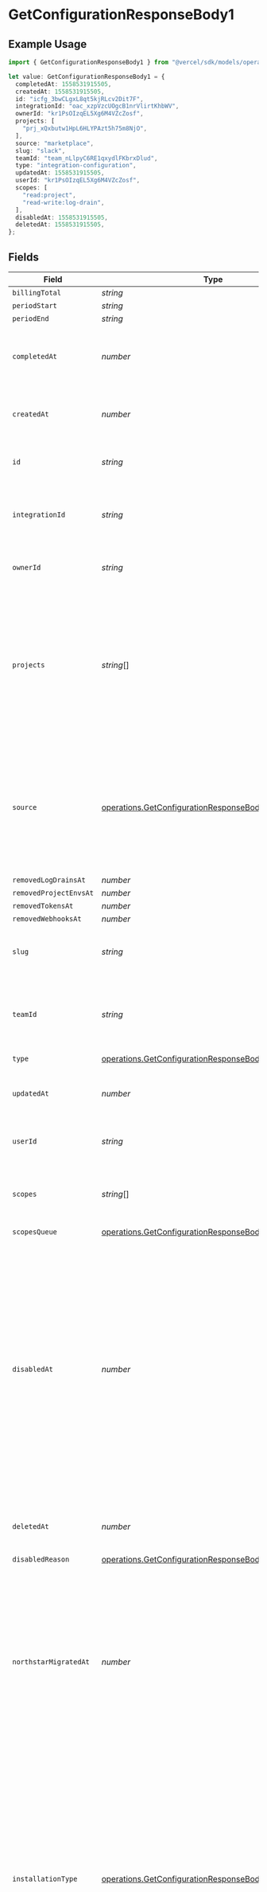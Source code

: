 # GetConfigurationResponseBody1

## Example Usage

```typescript
import { GetConfigurationResponseBody1 } from "@vercel/sdk/models/operations";

let value: GetConfigurationResponseBody1 = {
  completedAt: 1558531915505,
  createdAt: 1558531915505,
  id: "icfg_3bwCLgxL8qt5kjRLcv2Dit7F",
  integrationId: "oac_xzpVzcUOgcB1nrVlirtKhbWV",
  ownerId: "kr1PsOIzqEL5Xg6M4VZcZosf",
  projects: [
    "prj_xQxbutw1HpL6HLYPAzt5h75m8NjO",
  ],
  source: "marketplace",
  slug: "slack",
  teamId: "team_nLlpyC6RE1qxydlFKbrxDlud",
  type: "integration-configuration",
  updatedAt: 1558531915505,
  userId: "kr1PsOIzqEL5Xg6M4VZcZosf",
  scopes: [
    "read:project",
    "read-write:log-drain",
  ],
  disabledAt: 1558531915505,
  deletedAt: 1558531915505,
};
```

## Fields

| Field                                                                                                                                                                                                                                                                                                        | Type                                                                                                                                                                                                                                                                                                         | Required                                                                                                                                                                                                                                                                                                     | Description                                                                                                                                                                                                                                                                                                  | Example                                                                                                                                                                                                                                                                                                      |
| ------------------------------------------------------------------------------------------------------------------------------------------------------------------------------------------------------------------------------------------------------------------------------------------------------------ | ------------------------------------------------------------------------------------------------------------------------------------------------------------------------------------------------------------------------------------------------------------------------------------------------------------ | ------------------------------------------------------------------------------------------------------------------------------------------------------------------------------------------------------------------------------------------------------------------------------------------------------------ | ------------------------------------------------------------------------------------------------------------------------------------------------------------------------------------------------------------------------------------------------------------------------------------------------------------ | ------------------------------------------------------------------------------------------------------------------------------------------------------------------------------------------------------------------------------------------------------------------------------------------------------------ |
| `billingTotal`                                                                                                                                                                                                                                                                                               | *string*                                                                                                                                                                                                                                                                                                     | :heavy_minus_sign:                                                                                                                                                                                                                                                                                           | N/A                                                                                                                                                                                                                                                                                                          |                                                                                                                                                                                                                                                                                                              |
| `periodStart`                                                                                                                                                                                                                                                                                                | *string*                                                                                                                                                                                                                                                                                                     | :heavy_minus_sign:                                                                                                                                                                                                                                                                                           | N/A                                                                                                                                                                                                                                                                                                          |                                                                                                                                                                                                                                                                                                              |
| `periodEnd`                                                                                                                                                                                                                                                                                                  | *string*                                                                                                                                                                                                                                                                                                     | :heavy_minus_sign:                                                                                                                                                                                                                                                                                           | N/A                                                                                                                                                                                                                                                                                                          |                                                                                                                                                                                                                                                                                                              |
| `completedAt`                                                                                                                                                                                                                                                                                                | *number*                                                                                                                                                                                                                                                                                                     | :heavy_minus_sign:                                                                                                                                                                                                                                                                                           | A timestamp that tells you when the configuration was installed successfully                                                                                                                                                                                                                                 | 1558531915505                                                                                                                                                                                                                                                                                                |
| `createdAt`                                                                                                                                                                                                                                                                                                  | *number*                                                                                                                                                                                                                                                                                                     | :heavy_check_mark:                                                                                                                                                                                                                                                                                           | A timestamp that tells you when the configuration was created                                                                                                                                                                                                                                                | 1558531915505                                                                                                                                                                                                                                                                                                |
| `id`                                                                                                                                                                                                                                                                                                         | *string*                                                                                                                                                                                                                                                                                                     | :heavy_check_mark:                                                                                                                                                                                                                                                                                           | The unique identifier of the configuration                                                                                                                                                                                                                                                                   | icfg_3bwCLgxL8qt5kjRLcv2Dit7F                                                                                                                                                                                                                                                                                |
| `integrationId`                                                                                                                                                                                                                                                                                              | *string*                                                                                                                                                                                                                                                                                                     | :heavy_check_mark:                                                                                                                                                                                                                                                                                           | The unique identifier of the app the configuration was created for                                                                                                                                                                                                                                           | oac_xzpVzcUOgcB1nrVlirtKhbWV                                                                                                                                                                                                                                                                                 |
| `ownerId`                                                                                                                                                                                                                                                                                                    | *string*                                                                                                                                                                                                                                                                                                     | :heavy_check_mark:                                                                                                                                                                                                                                                                                           | The user or team ID that owns the configuration                                                                                                                                                                                                                                                              | kr1PsOIzqEL5Xg6M4VZcZosf                                                                                                                                                                                                                                                                                     |
| `projects`                                                                                                                                                                                                                                                                                                   | *string*[]                                                                                                                                                                                                                                                                                                   | :heavy_minus_sign:                                                                                                                                                                                                                                                                                           | When a configuration is limited to access certain projects, this will contain each of the project ID it is allowed to access. If it is not defined, the configuration has full access.                                                                                                                       | [<br/>"prj_xQxbutw1HpL6HLYPAzt5h75m8NjO"<br/>]                                                                                                                                                                                                                                                               |
| `source`                                                                                                                                                                                                                                                                                                     | [operations.GetConfigurationResponseBodySource](../../models/operations/getconfigurationresponsebodysource.md)                                                                                                                                                                                               | :heavy_minus_sign:                                                                                                                                                                                                                                                                                           | Source defines where the configuration was installed from. It is used to analyze user engagement for integration installations in product metrics.                                                                                                                                                           | marketplace                                                                                                                                                                                                                                                                                                  |
| `removedLogDrainsAt`                                                                                                                                                                                                                                                                                         | *number*                                                                                                                                                                                                                                                                                                     | :heavy_minus_sign:                                                                                                                                                                                                                                                                                           | N/A                                                                                                                                                                                                                                                                                                          |                                                                                                                                                                                                                                                                                                              |
| `removedProjectEnvsAt`                                                                                                                                                                                                                                                                                       | *number*                                                                                                                                                                                                                                                                                                     | :heavy_minus_sign:                                                                                                                                                                                                                                                                                           | N/A                                                                                                                                                                                                                                                                                                          |                                                                                                                                                                                                                                                                                                              |
| `removedTokensAt`                                                                                                                                                                                                                                                                                            | *number*                                                                                                                                                                                                                                                                                                     | :heavy_minus_sign:                                                                                                                                                                                                                                                                                           | N/A                                                                                                                                                                                                                                                                                                          |                                                                                                                                                                                                                                                                                                              |
| `removedWebhooksAt`                                                                                                                                                                                                                                                                                          | *number*                                                                                                                                                                                                                                                                                                     | :heavy_minus_sign:                                                                                                                                                                                                                                                                                           | N/A                                                                                                                                                                                                                                                                                                          |                                                                                                                                                                                                                                                                                                              |
| `slug`                                                                                                                                                                                                                                                                                                       | *string*                                                                                                                                                                                                                                                                                                     | :heavy_check_mark:                                                                                                                                                                                                                                                                                           | The slug of the integration the configuration is created for.                                                                                                                                                                                                                                                | slack                                                                                                                                                                                                                                                                                                        |
| `teamId`                                                                                                                                                                                                                                                                                                     | *string*                                                                                                                                                                                                                                                                                                     | :heavy_minus_sign:                                                                                                                                                                                                                                                                                           | When the configuration was created for a team, this will show the ID of the team.                                                                                                                                                                                                                            | team_nLlpyC6RE1qxydlFKbrxDlud                                                                                                                                                                                                                                                                                |
| `type`                                                                                                                                                                                                                                                                                                       | [operations.GetConfigurationResponseBodyType](../../models/operations/getconfigurationresponsebodytype.md)                                                                                                                                                                                                   | :heavy_check_mark:                                                                                                                                                                                                                                                                                           | N/A                                                                                                                                                                                                                                                                                                          |                                                                                                                                                                                                                                                                                                              |
| `updatedAt`                                                                                                                                                                                                                                                                                                  | *number*                                                                                                                                                                                                                                                                                                     | :heavy_check_mark:                                                                                                                                                                                                                                                                                           | A timestamp that tells you when the configuration was updated.                                                                                                                                                                                                                                               | 1558531915505                                                                                                                                                                                                                                                                                                |
| `userId`                                                                                                                                                                                                                                                                                                     | *string*                                                                                                                                                                                                                                                                                                     | :heavy_check_mark:                                                                                                                                                                                                                                                                                           | The ID of the user that created the configuration.                                                                                                                                                                                                                                                           | kr1PsOIzqEL5Xg6M4VZcZosf                                                                                                                                                                                                                                                                                     |
| `scopes`                                                                                                                                                                                                                                                                                                     | *string*[]                                                                                                                                                                                                                                                                                                   | :heavy_check_mark:                                                                                                                                                                                                                                                                                           | The resources that are allowed to be accessed by the configuration.                                                                                                                                                                                                                                          | [<br/>"read:project",<br/>"read-write:log-drain"<br/>]                                                                                                                                                                                                                                                       |
| `scopesQueue`                                                                                                                                                                                                                                                                                                | [operations.GetConfigurationResponseBodyScopesQueue](../../models/operations/getconfigurationresponsebodyscopesqueue.md)[]                                                                                                                                                                                   | :heavy_minus_sign:                                                                                                                                                                                                                                                                                           | N/A                                                                                                                                                                                                                                                                                                          |                                                                                                                                                                                                                                                                                                              |
| `disabledAt`                                                                                                                                                                                                                                                                                                 | *number*                                                                                                                                                                                                                                                                                                     | :heavy_minus_sign:                                                                                                                                                                                                                                                                                           | A timestamp that tells you when the configuration was disabled. Note: Configurations can be disabled when the associated user loses access to a team. They do not function during this time until the configuration is 'transferred', meaning the associated user is changed to one with access to the team. | 1558531915505                                                                                                                                                                                                                                                                                                |
| `deletedAt`                                                                                                                                                                                                                                                                                                  | *number*                                                                                                                                                                                                                                                                                                     | :heavy_minus_sign:                                                                                                                                                                                                                                                                                           | A timestamp that tells you when the configuration was updated.                                                                                                                                                                                                                                               | 1558531915505                                                                                                                                                                                                                                                                                                |
| `disabledReason`                                                                                                                                                                                                                                                                                             | [operations.GetConfigurationResponseBodyDisabledReason](../../models/operations/getconfigurationresponsebodydisabledreason.md)                                                                                                                                                                               | :heavy_minus_sign:                                                                                                                                                                                                                                                                                           | N/A                                                                                                                                                                                                                                                                                                          |                                                                                                                                                                                                                                                                                                              |
| `northstarMigratedAt`                                                                                                                                                                                                                                                                                        | *number*                                                                                                                                                                                                                                                                                                     | :heavy_minus_sign:                                                                                                                                                                                                                                                                                           | A timestamp that tells you when the configuration was migrated as part of the Northstar migration. In the future, if we allow integration configurations to be transferred between teams, this field should be cleared upon transfer.                                                                        |                                                                                                                                                                                                                                                                                                              |
| `installationType`                                                                                                                                                                                                                                                                                           | [operations.GetConfigurationResponseBodyInstallationType](../../models/operations/getconfigurationresponsebodyinstallationtype.md)                                                                                                                                                                           | :heavy_minus_sign:                                                                                                                                                                                                                                                                                           | Defines the installation type. - 'external' integrations are installed via the existing integrations flow - 'marketplace' integrations are natively installed: - when accepting the TOS of a partner during the store creation process - if undefined, assume 'external'                                     |                                                                                                                                                                                                                                                                                                              |